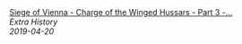 <!--2024-07-21 00:21:39-->
<div class="yb">
  <a class="nodecor" href="/posts.html?istoriya/siege_of_vienna_-_charge_of_the_winged_hussars_-_part_3_-_extra_history">
    <img class="preview" data-videoid="-CouQMh_PUo" src="https://i.ytimg.com/vi/-CouQMh_PUo/hqdefault.jpg" align="middle" alt="">
  </a>
  <div class="inlbl text">
    <a class="nodecor" href="/posts.html?istoriya/siege_of_vienna_-_charge_of_the_winged_hussars_-_part_3_-_extra_history">Siege of Vienna - Charge of the Winged Hussars - Part 3 -...</a><br>
    <i class="smaller2">Extra History</i><br>
    <i class="smaller3">2019-04-20</i>
  </div>
</div>
